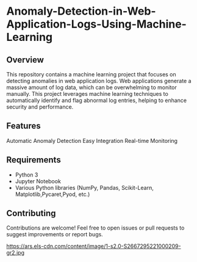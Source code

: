 # Anomaly-Detection-in-Web-Application-Logs-Using-Machine-Learning
## Overview
This repository contains a machine learning project that focuses on detecting anomalies in web application logs. 
Web applications generate a massive amount of log data, which can be overwhelming to monitor manually. 
This project leverages machine learning techniques to automatically identify and flag abnormal log entries, helping to enhance security and performance.

## Features
Automatic Anomaly Detection
Easy Integration
Real-time Monitoring

## Requirements
- Python 3
- Jupyter Notebook
- Various Python libraries (NumPy, Pandas, Scikit-Learn, Matplotlib,Pycaret,Pyod, etc.)

## Contributing
Contributions are welcome! Feel free to open issues or pull requests to suggest improvements or report bugs.

https://ars.els-cdn.com/content/image/1-s2.0-S2667295221000209-gr2.jpg
